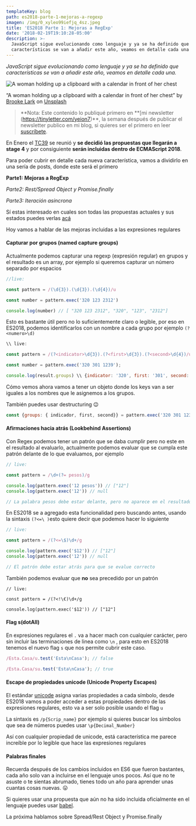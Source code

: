 ```yaml
---
templateKey: blog
path: es2018-parte-1-mejoras-a-regexp
imagen: /img/0_xyleo99iefjq_4sz.jpeg
title: 'ES2018 Parte 1: Mejoras a RegExp'
date: '2018-02-19T19:10:28-05:00'
description: >-
  JavaScript sigue evolucionando como lenguaje y ya se ha definido que
  características se van a añadir este año, veamos en detalle cada una
---
```

_JavaScript sigue evolucionando como lenguaje y ya se ha definido que
características se van a añadir este año, veamos en detalle cada una._

![A woman holding up a clipboard with a calendar in front of her chest](/img/0_xyleo99iefjq_4sz.jpeg)

<span class="figcaption_hack">“A woman holding up a clipboard with a calendar in front of her chest” by [Brooke Lark](https://unsplash.com/@brookelark?utm_source=medium&utm_medium=referral) on [Unsplash](https://unsplash.com/?utm_source=medium&utm_medium=referral)</span>

> **Nota: Este contenido lo publiqué primero en **[mi newsletter (https://tinyletter.com/yeion7)\*\*, la semana después de publicar el newsletter publico en mi blog, si quieres ser el primero en leer [suscríbete](https://tinyletter.com/yeion7).

En Enero el [TC39](https://ecma-international.org/memento/TC39.htm) se reunió y
**se decidió las propuestas que llegarán a stage 4** y por consiguiente **serán
incluidas dentro de ECMAScript 2018**.

Para poder cubrir en detalle cada nueva característica, vamos a dividirlo en una
sería de posts, donde este será el primero

**Parte1: Mejoras a RegExp**

_Parte2: Rest/Spread Object y Promise.finally_

_Parte3: Iteración asincrona_

Sí estas interesado en cuales son todas las propuestas actuales y sus estados
puedes verlas [acá](https://github.com/tc39/ecma262/blob/master/README.md)

Hoy vamos a hablar de las mejoras incluidas a las expresiones regulares

#### Capturar por grupos (named capture groups)

Actualmente podemos capturar una regexp (expresión regular) en grupos y el resultado es un array, por ejemplo si queremos capturar un número separado por espacios

```js
//live: 

const pattern = /(\d{3}).(\d{3}).(\d{4})/u

const number = pattern.exec('320 123 2312')

console.log(number) // [ "320 123 2312", "320", "123", "2312"]
```

Esto es bastante útil pero no lo suficientemente claro o legible, por eso en ES2018, podemos identificarlos con un nombre a cada grupo por ejemplo `(?<numero>\d)`

```js
\\ live: 

const pattern = /(?<indicator>\d{3}).(?<first>\d{3}).(?<second>\d{4})/u;

const number = pattern.exec('320 301 1239');

console.log(result.groups) \\ {indicator: '320', first: '301', second: '1239'}
```

Cómo vemos ahora vamos a tener un objeto donde los keys van a ser iguales a los nombres que le asignemos a los grupos.

También puedes usar destructuring 😉

```js
const {groups: { indicador, first, second}} = pattern.exec('320 301 1239');
```

#### Afirmaciones hacia atrás (Lookbehind Assertions)

Con Regex podemos tener un patrón que se daba cumplir pero no este en el
resultado al evaluarlo, actualmente podemos evaluar que se cumpla este patrón delante de lo que evaluamos, por ejemplo

```js
// live: 

const pattern = /\d+(?= pesos)/g 

console.log(pattern.exec('12 pesos')) // ["12"]
console.log(pattern.exec('12')) // null

// La palabra pesos debe estar delante, pero no aparece en el resultado
```

En ES2018 se a agregado esta funcionalidad pero buscando antes, usando la
sintaxis `(?<=\ )`esto quiere decir que podemos hacer lo siguiente

```js
// live: 

const pattern = /(?<=\$)\d+/g

console.log(pattern.exec('$12')) // ["12"]
console.log(pattern.exec('12')) // null

// El patrón debe estar atrás para que se evalue correcto
```

También podemos evaluar que **no** sea precedido por un patrón

```
// live: 

const pattern = /(?<!\€)\d+/g

console.log(pattern.exec('$12')) // ["12"]
```

#### Flag s(dotAll)

En expresiones regulares el `.` va a hacer mach con cualquier carácter, pero sin incluir las terminaciones de linea como `\n` , para esto en ES2018 tenemos el nuevo flag `s` que nos permite cubrir este caso.

```js
/Esta.Casa/u.test('Esta\nCasa'); // false

/Esta.Casa/su.test('Esta\nCasa'); // true
```

#### Escape de propiedades unicode (Unicode Property Escapes)

El estándar [unicode](https://unicode-table.com/es/) asigna varias propiedades a cada símbolo, desde ES2018 vamos a poder acceder a estas propiedades dentro de las expresiones regulares, esto va a ser solo posible usando el flag `u`

La sintaxis es `/p{Scrip_name}` por ejemplo si quieres buscar los símbolos que sea de números puedes usar `\p{Decimal_Number}`

Así con cualquier propiedad de unicode, está característica me parece increíble por lo legible que hace las expresiones regulares

#### Palabras finales

Recuerda después de los cambios incluidos en ES6 que fueron bastantes, cada año solo van a incluirse en el lenguaje unos pocos. Así que no te asuste o te sientas abrumado, tienes todo un año para aprender unas cuantas cosas nuevas. 😛

Si quieres usar una propuesta que aún no ha sido incluida oficialmente en el lenguaje puedes usar [babel](https://babeljs.io/).

La próxima hablamos sobre Spread/Rest Object y Promise.finally

